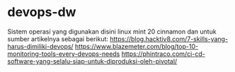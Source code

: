 # devops-dw

Sistem operasi yang digunakan disini linux mint 20 cinnamon dan untuk sumber artikelnya sebagai berikut:
https://blog.hacktiv8.com/7-skills-yang-harus-dimiliki-devops/
https://www.blazemeter.com/blog/top-10-monitoring-tools-every-devops-needs
https://phintraco.com/ci-cd-software-yang-selalu-siap-untuk-diproduksi-oleh-pivotal/
